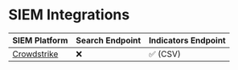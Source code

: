 # SIEM Integrations

| SIEM Platform | Search Endpoint | Indicators Endpoint | 
| ------------- | ------------- | ------------- |
| [Crowdstrike](./crowdstrike.md) | :x:  | :white_check_mark: (CSV)
